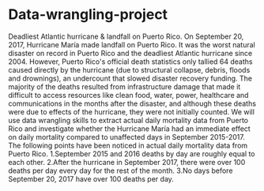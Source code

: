 # Data-wrangling-project
Deadliest Atlantic hurricane & landfall on Puerto Rico.
On September 20, 2017, Hurricane María made landfall on Puerto Rico. It was the worst natural disaster on record in Puerto Rico and the deadliest Atlantic hurricane since 2004. However, Puerto Rico's official death statistics only tallied 64 deaths caused directly by the hurricane (due to structural collapse, debris, floods and drownings), an undercount that slowed disaster recovery funding. The majority of the deaths resulted from infrastructure damage that made it difficult to access resources like clean food, water, power, healthcare and communications in the months after the disaster, and although these deaths were due to effects of the hurricane, they were not initially counted.
We will use data wrangling skills to extract actual daily mortality data from Puerto Rico and investigate whether the Hurricane María had an immediate effect on daily mortality compared to unaffected days in September 2015-2017.
The following points have been noticed in actual daily mortality data from Puerto Rico.
1.September 2015 and 2016 deaths by day are roughly equal to each other.
2.After the hurricane in September 2017, there were over 100 deaths per day every day for the rest of the month.
3.No days before September 20, 2017 have over 100 deaths per day. 
